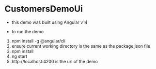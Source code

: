 # CustomersDemoUi

- this demo was built using Angular v14

- to run the demo

1. npm install -g @angular/cli
2. ensure current working directory is the same as the package.json file.
3. npm install
4. ng start
5. http://localhost:4200 is the url of the demo